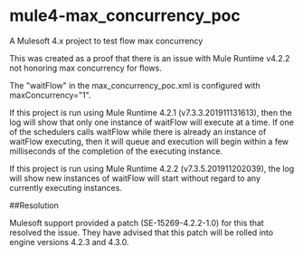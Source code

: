 # mule4-max_concurrency_poc
A Mulesoft 4.x project to test flow max concurrency

This was created as a proof that there is an issue with Mule Runtime v4.2.2 not honoring max concurrency for flows. 

The "waitFlow" in the max_concurrency_poc.xml is configured with maxConcurrency="1".

If this project is run using Mule Runtime 4.2.1 (v7.3.3.201911131613), then the log will show that only one instance of waitFlow will execute at a time. If one of the schedulers calls waitFlow while there is already an instance of waitFlow executing, then it will queue and execution will begin within a few milliseconds of the completion of the executing instance.

If this project is run using Mule Runtime 4.2.2 (v7.3.5.201911202039), the log will show new instances of waitFlow will start without regard to any currently executing instances.

##Resolution

Mulesoft support provided a patch (SE-15269-4.2.2-1.0) for this that resolved the issue.
They have advised that this patch will be rolled into engine versions 4.2.3 and 4.3.0.
